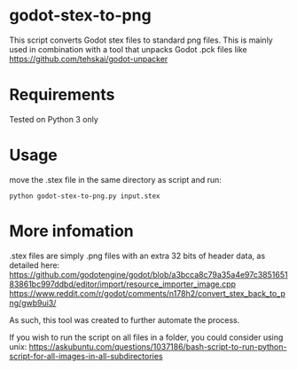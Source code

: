 # godot-stex-to-png

This script converts Godot stex files to standard png files. This is mainly used in combination with a tool that unpacks Godot .pck files 
like https://github.com/tehskai/godot-unpacker

# Requirements
Tested on Python 3 only

# Usage 
move the .stex file in the same directory as script and run:
```
python godot-stex-to-png.py input.stex
```

# More infomation
.stex files are simply .png files with an extra 32 bits of header data, as detailed here:
https://github.com/godotengine/godot/blob/a3bcca8c79a35a4e97c385165183861bc997ddbd/editor/import/resource_importer_image.cpp
https://www.reddit.com/r/godot/comments/n178h2/convert_stex_back_to_png/gwb9ui3/

As such, this tool was created to further automate the process.

If you wish to run the script on all files in a folder, you could consider using unix: 
https://askubuntu.com/questions/1037186/bash-script-to-run-python-script-for-all-images-in-all-subdirectories
